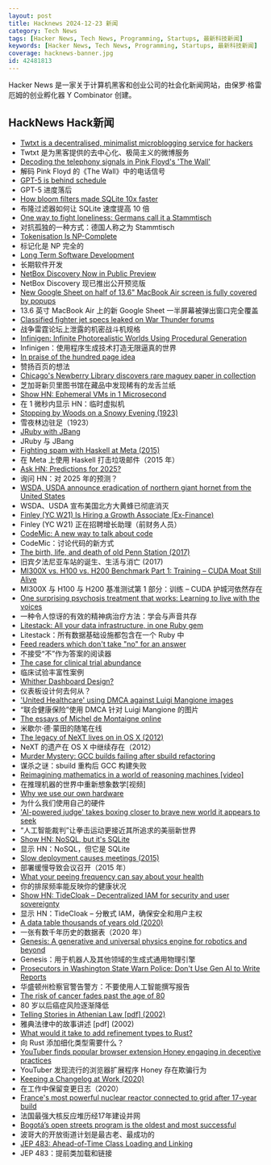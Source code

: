 ```yaml
---
layout: post
title: Hacknews 2024-12-23 新闻
category: Tech News
tags: [Hacker News, Tech News, Programming, Startups, 最新科技新闻]
keywords: [Hacker News, Tech News, Programming, Startups, 最新科技新闻]
coverage: hacknews-banner.jpg
id: 42481813
---
```


Hacker News 是一家关于计算机黑客和创业公司的社会化新闻网站，由保罗·格雷厄姆的创业孵化器 Y Combinator 创建。

## HackNews Hack新闻

- [Twtxt is a decentralised, minimalist microblogging service for hackers](https://twtxt.readthedocs.io/en/latest/index.html)
- Twtxt 是为黑客提供的去中心化、极简主义的微博服务
- [Decoding the telephony signals in Pink Floyd's 'The Wall'](https://corelatus.com/blog/Decoding_the_telephony_signals_in_Pink_Floyd_s__The_Wall_.html)
- 解码 Pink Floyd 的《The Wall》中的电话信号
- [GPT-5 is behind schedule](https://www.wsj.com/tech/ai/openai-gpt5-orion-delays-639e7693)
- GPT-5 进度落后
- [How bloom filters made SQLite 10x faster](https://avi.im/blag/2024/sqlite-past-present-future/)
- 布隆过滤器如何让 SQLite 速度提高 10 倍
- [One way to fight loneliness: Germans call it a Stammtisch](https://www.npr.org/2024/12/22/nx-s1-5233033/holidays-loneliness-cure-stammtisch)
- 对抗孤独的一种方式：德国人称之为 Stammtisch
- [Tokenisation Is NP-Complete](https://arxiv.org/abs/2412.15210)
- 标记化是 NP 完全的
- [Long Term Software Development](https://berthub.eu/articles/posts/on-long-term-software-development/)
- 长期软件开发
- [NetBox Discovery Now in Public Preview](https://netboxlabs.com/blog/netbox-discovery-agent-available-public-preview/)
- NetBox Discovery 现已推出公开预览版
- [New Google Sheet on half of 13.6" MacBook Air screen is fully covered by popups](https://imgur.com/a/NQskWzI)
- 13.6 英寸 MacBook Air 上的新 Google Sheet 一半屏幕被弹出窗口完全覆盖
- [Classified fighter jet specs leaked on War Thunder forums](https://ukdefencejournal.org.uk/classified-fighter-jet-specs-leaked-on-war-thunder-again/)
- 战争雷霆论坛上泄露的机密战斗机规格
- [Infinigen: Infinite Photorealistic Worlds Using Procedural Generation](https://github.com/princeton-vl/infinigen)
- Infinigen：使用程序生成技术打造无限逼真的世界
- [In praise of the hundred page idea](https://tracydurnell.com/2024/12/17/in-praise-of-the-hundred-page-idea/)
- 赞扬百页的想法
- [Chicago's Newberry Library discovers rare maguey paper in collection](https://www.chicagotribune.com/2024/12/21/chicago-newberry-library-maguey-paper/)
- 芝加哥新贝里图书馆在藏品中发现稀有的龙舌兰纸
- [Show HN: Ephemeral VMs in 1 Microsecond](https://github.com/libriscv/multi_tenant_drogon)
- 在 1 微秒内显示 HN：临时虚拟机
- [Stopping by Woods on a Snowy Evening (1923)](https://poets.org/poem/stopping-woods-snowy-evening)
- 雪夜林边驻足（1923）
- [JRuby with JBang](https://rockyj-blogs.web.app/2024/12/22/jruby-jbang.html)
- JRuby 与 JBang
- [Fighting spam with Haskell at Meta (2015)](https://engineering.fb.com/2015/06/26/security/fighting-spam-with-haskell/)
- 在 Meta 上使用 Haskell 打击垃圾邮件（2015 年）
- [Ask HN: Predictions for 2025?]()
- 询问 HN：对 2025 年的预测？
- [WSDA, USDA announce eradication of northern giant hornet from the United States](https://agr.wa.gov/about-wsda/news-and-media-relations/news-releases?article=41658)
- WSDA、USDA 宣布美国北方大黄蜂已彻底消灭
- [Finley (YC W21) Is Hiring a Growth Associate (Ex-Finance)](https://jobs.lever.co/FinleyTechnologies/429dc338-87e8-4ed7-a302-145e18027e24)
- Finley (YC W21) 正在招聘增长助理（前财务人员）
- [CodeMic: A new way to talk about code](https://codemic.io/)
- CodeMic：讨论代码的新方式
- [The birth, life, and death of old Penn Station (2017)](https://ny.curbed.com/2017/11/7/16616314/old-penn-station-history-photos-mckim)
- 旧宾夕法尼亚车站的诞生、生活与消亡 (2017)
- [MI300X vs. H100 vs. H200 Benchmark Part 1: Training – CUDA Moat Still Alive](https://semianalysis.com/2024/12/22/mi300x-vs-h100-vs-h200-benchmark-part-1-training/)
- MI300X 与 H100 与 H200 基准测试第 1 部分：训练 – CUDA 护城河依然存在
- [One surprising psychosis treatment that works: Learning to live with the voices](https://www.wsj.com/health/schizophrenia-treatment-psychosis-cure-957b02f7)
- 一种令人惊讶的有效的精神病治疗方法：学会与声音共存
- [Litestack: All your data infrastructure, in one Ruby gem](https://github.com/oldmoe/litestack)
- Litestack：所有数据基础设施都包含在一个 Ruby 中
- [Feed readers which don't take "no" for an answer](https://rachelbythebay.com/w/2024/12/17/packets/)
- 不接受“不”作为答案的阅读器
- [The case for clinical trial abundance](https://ifp.org/the-case-for-clinical-trial-abundance/)
- 临床试验丰富性案例
- [Whither Dashboard Design?](https://surfingcomplexity.blog/2024/12/22/whither-dashboard-design/)
- 仪表板设计何去何从？
- ['United Healthcare' using DMCA against Luigi Mangione images](https://abovethelaw.com/2024/12/united-healthcare-using-dmca-against-luigi-mangione-images-which-is-bizarre-wildly-inappropriate/)
- “联合健康保险”使用 DMCA 针对 Luigi Mangione 的图片
- [The essays of Michel de Montaigne online](https://hyperessays.net/)
- 米歇尔·德·蒙田的随笔在线
- [The legacy of NeXT lives on in OS X (2012)](https://arstechnica.com/gadgets/2012/12/the-legacy-of-next-lives-on-in-os-x/)
- NeXT 的遗产在 OS X 中继续存在（2012）
- [Murder Mystery: GCC builds failing after sbuild refactoring](https://www.linux.it/~ema/posts/murder-mystery-gcc-builds-failing-after-sbuild-refactoring/)
- 谋杀之谜：sbuild 重构后 GCC 构建失败
- [Reimagining mathematics in a world of reasoning machines [video]](https://www.youtube.com/watch?v=vYCT7cw0ycw)
- 在推理机器的世界中重新想象数学[视频]
- [Why we use our own hardware](https://www.fastmail.com/blog/why-we-use-our-own-hardware/)
- 为什么我们使用自己的硬件
- ['AI-powered judge' takes boxing closer to brave new world it appears to seek](https://www.boxingscene.com/the-beltline-ai-powered-judge-takes-boxing-a-step-closer-to-the-brave-new-world-it-appears-to-seek--200866)
- “人工智能裁判”让拳击运动更接近其所追求的美丽新世界
- [Show HN: NoSQL, but it's SQLite](https://gist.github.com/vedantroy/df6b18fa89bc24acfe89fc8493743378)
- 显示 HN：NoSQL，但它是 SQLite
- [Slow deployment causes meetings (2015)](https://tidyfirst.substack.com/p/slow-deployment-causes-meetings)
- 部署缓慢导致会议召开（2015 年）
- [What your peeing frequency can say about your health](https://www.cnn.com/2024/12/21/health/how-often-you-should-pee-wellness/index.html)
- 你的排尿频率能反映你的健康状况
- [Show HN: TideCloak – Decentralized IAM for security and user sovereignty](https://github.com/tide-foundation/tidecloak-gettingstarted)
- 显示 HN：TideCloak – 分散式 IAM，确保安全和用户主权
- [A data table thousands of years old (2020)](https://www.datafix.com.au/BASHing/2020-08-12.html)
- 一张有数千年历史的数据表（2020 年）
- [Genesis: A generative and universal physics engine for robotics and beyond](https://genesis-embodied-ai.github.io/)
- Genesis：用于机器人及其他领域的生成式通用物理引擎
- [Prosecutors in Washington State Warn Police: Don't Use Gen AI to Write Reports](https://www.eff.org/deeplinks/2024/10/prosecutors-washington-state-warn-police-dont-use-gen-ai-write-reports)
- 华盛顿州检察官警告警方：不要使用人工智能撰写报告
- [The risk of cancer fades past the age of 80](https://www.sciencealert.com/the-risk-of-cancer-fades-as-we-get-older-and-we-may-finally-know-why)
- 80 岁以后癌症风险逐渐降低
- [Telling Stories in Athenian Law [pdf] (2002)](https://classicalstudies.org/sites/default/files/documents/Gagarin.pdf)
- 雅典法律中的故事讲述 [pdf] (2002)
- [What would it take to add refinement types to Rust?](https://yoric.github.io/post/rust-refinement-types/)
- 向 Rust 添加细化类型需要什么？
- [YouTuber finds popular browser extension Honey engaging in deceptive practices](https://www.notebookcheck.net/YouTuber-finds-popular-browser-extension-Honey-engaging-in-deceptive-affiliate-practices.935848.0.html)
- YouTuber 发现流行的浏览器扩展程序 Honey 存在欺骗行为
- [Keeping a Changelog at Work (2020)](https://code.dblock.org/2020/09/01/keep-a-changelog-at-work.html)
- 在工作中保留变更日志（2020）
- [France's most powerful nuclear reactor connected to grid after 17-year build](https://www.lemonde.fr/en/france/article/2024/12/21/france-s-most-powerful-nuclear-reactor-connected-to-grid-after-17-year-build_6736344_7.html)
- 法国最强大核反应堆历经17年建设并网
- [Bogotá’s open streets program is the oldest and most successful](https://slate.com/business/2024/12/ciclovia-open-streets-bogota-urbanism-success.html)
- 波哥大的开放街道计划是最古老、最成功的
- [JEP 483: Ahead-of-Time Class Loading and Linking](https://openjdk.org/jeps/483)
- JEP 483：提前类加载和链接

